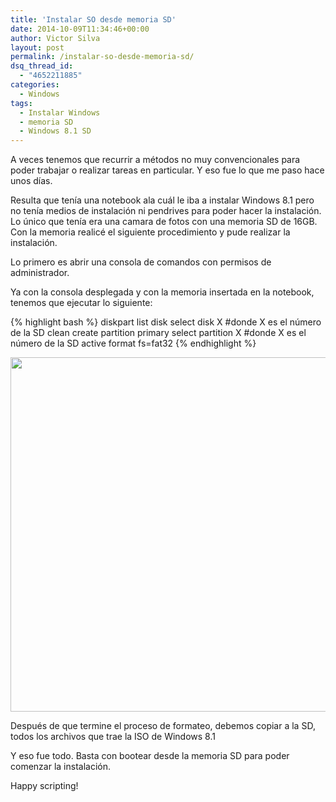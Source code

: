 ```yaml
---
title: 'Instalar SO desde memoria SD'
date: 2014-10-09T11:34:46+00:00
author: Victor Silva
layout: post
permalink: /instalar-so-desde-memoria-sd/
dsq_thread_id:
  - "4652211885"
categories:
  - Windows
tags:
  - Instalar Windows
  - memoria SD
  - Windows 8.1 SD
---
```

A veces tenemos que recurrir a métodos no muy convencionales para poder trabajar o realizar tareas en particular. Y eso fue lo que me paso hace unos días.

Resulta que tenía una notebook ala cuál le iba a instalar Windows 8.1 pero no tenía medios de instalación ni pendrives para poder hacer la instalación. Lo único que tenía era una camara de fotos con una memoria SD de 16GB. Con la memoria realicé el siguiente procedimiento y pude realizar la instalación.

Lo primero es abrir una consola de comandos con permisos de administrador.

Ya con la consola desplegada y con la memoria insertada en la notebook, tenemos que ejecutar lo siguiente:

{% highlight bash %}
diskpart
list disk
select disk X #donde X es el número de la SD
clean
create partition primary
select partition X #donde X es el número de la SD
active
format fs=fat32
{% endhighlight %}

<img src="https://lh4.googleusercontent.com/-HSVnAGtf3vU/VJgdB83AHKI/AAAAAAAAGUc/_kf7njFo-p4/w551-h567-no/DISKPART_SD_W8.png" width="551" height="567" class="alignnone" />

Después de que termine el proceso de formateo, debemos copiar a la SD, todos los archivos que trae la ISO de Windows 8.1

Y eso fue todo. Basta con bootear desde la memoria SD para poder comenzar la instalación.

Happy scripting!